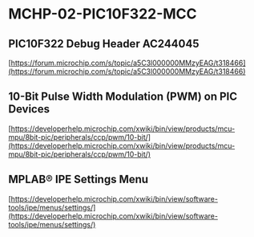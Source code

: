 # MCHP-02-PIC10F322-MCC



## PIC10F322 Debug Header AC244045
[https://forum.microchip.com/s/topic/a5C3l000000MMzyEAG/t318466](https://forum.microchip.com/s/topic/a5C3l000000MMzyEAG/t318466)



## 10-Bit Pulse Width Modulation (PWM) on PIC Devices
[https://developerhelp.microchip.com/xwiki/bin/view/products/mcu-mpu/8bit-pic/peripherals/ccp/pwm/10-bit/](https://developerhelp.microchip.com/xwiki/bin/view/products/mcu-mpu/8bit-pic/peripherals/ccp/pwm/10-bit/)


## MPLAB® IPE Settings Menu
[https://developerhelp.microchip.com/xwiki/bin/view/software-tools/ipe/menus/settings/](https://developerhelp.microchip.com/xwiki/bin/view/software-tools/ipe/menus/settings/)


